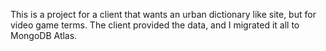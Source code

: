 This is a project for a client that wants an urban dictionary like site, but for video game terms. The client provided the data, and I migrated it all to MongoDB Atlas.